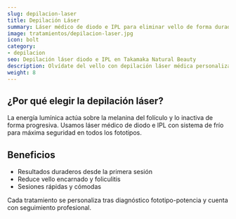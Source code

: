 ```yaml
---
slug: depilacion-laser
title: Depilación Láser
summary: Láser médico de diodo e IPL para eliminar vello de forma duradera y segura.
image: tratamientos/depilacion-laser.jpg
icon: bolt
category:
- depilacion
seo: Depilación láser diodo e IPL en Takamaka Natural Beauty
description: Olvídate del vello con depilación láser médica personalizada en función de tu fototipo y zona a tratar.
weight: 8
---
```


## ¿Por qué elegir la depilación láser?

La energía lumínica actúa sobre la melanina del folículo y lo inactiva de forma progresiva. Usamos láser médico de diodo e IPL con sistema de frío para máxima seguridad en todos los fototipos.

## Beneficios

- Resultados duraderos desde la primera sesión
- Reduce vello encarnado y foliculitis
- Sesiones rápidas y cómodas

Cada tratamiento se personaliza tras diagnóstico fototipo-potencia y cuenta con seguimiento profesional.
